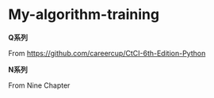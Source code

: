 # My-algorithm-training
**Q系列** 

From https://github.com/careercup/CtCI-6th-Edition-Python

**N系列**

From Nine Chapter